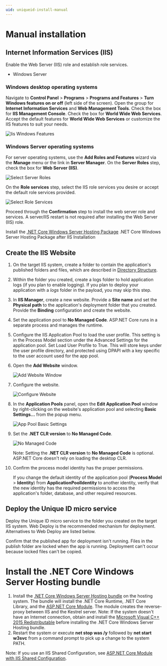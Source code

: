 ```yaml
---
uid: uniqueid-install-manual
---
```

# Manual installation
## Internet Information Services (IIS)

Enable the Web Server (IIS) role and establish role services.
- Windows Server 

### Windows desktop operating systems

Navigate to **Control Panel** > **Programs** > **Programs and Features** > **Turn Windows features on or off** (left side of the screen). Open the group for **Internet Information Services** and **Web Management Tools**. Check the box for **IIS Management Console**. Check the box for **World Wide Web Services**. Accept the default features for **World Wide Web Services** or customize the IIS features to suit your needs.

![Iis Windows Features](media/iis-windows-features.png)

### Windows Server operating systems

For server operating systems, use the **Add Roles and Features** wizard via the **Manage** menu or the link in **Server Manager**. On the **Server Roles** step, check the box for **Web Server (IIS)**.

![Select Server Roles](media/select-server-roles.png)

On the **Role services** step, select the IIS role services you desire or accept the default role services provided.

![Select Role Services](media/select-role-services.png)

Proceed through the **Confirmation** step to install the web server role and services. A server/IIS restart is not required after installing the Web Server (IIS) role.

Install the [.NET Core Windows Server Hosting Package](#NetCore) .NET Core Windows Server Hosting Package after IIS Installation

## Create the IIS Website

1. On the target IIS system, create a folder to contain the application's published folders and files, which are described in [Directory Structure](https://docs.microsoft.com/en-us/aspnet/core/hosting/directory-structure).
2. Within the folder you created, create a logs folder to hold application logs (if you plan to enable logging). If you plan to deploy your application with a *logs* folder in the payload, you may skip this step.
3. In **IIS Manager**, create a new website. Provide a **Site name** and set the **Physical path** to the application's deployment folder that you created. Provide the **Binding** configuration and create the website.
4. Set the application pool to **No Managed Code**. ASP.NET Core runs in a separate process and manages the runtime.
5. Configure the IIS Application Pool to load the user profile. This setting is in the Process Model section under the Advanced Settings for the application pool. Set Load User Profile to True. This will store keys under the user profile directory, and protected using DPAPI with a key specific to the user account used for the app pool.

6. Open the **Add Website** window.

   ![Add Website Window](media/add-website-window.png)

7. Configure the website.

   ![Configure Website](media/configure-website.png)

8. In the **Application Pools** panel, open the **Edit Application Pool** window by right-clicking on the website's application pool and selecting **Basic Settings...** from the popup menu.
 
   ![App Pool Basic Settings](media/app-pool-basic-settings.png)

9. Set the **.NET CLR version** to **No Managed Code**.

   ![No Managed Code](media/no-managed-code.png)

   Note: Setting the **.NET CLR version** to **No Managed Code** is optional. ASP.NET Core doesn't rely on loading the desktop CLR.

10. Confirm the process model identity has the proper permissions.

    If you change the default identity of the application pool (**Process Model** > **Identity**) from **ApplicationPoolIdentity** to another identity, verify that the new identity has the required permissions to access the application's folder, database, and other required resources.

## Deploy the Unique ID micro service

Deploy the Unique ID micro service to the folder you created on the target IIS system. Web Deploy is the recommended mechanism for deployment. Alternatives to Web Deploy are listed below.

Confirm that the published app for deployment isn't running. Files in the publish folder are locked when the app is running. Deployment can't occur because locked files can't be copied.

# <a name="NetCore"></a>Install the .NET Core Windows Server Hosting bundle
1. Install the [.NET Core Windows Server Hosting bundle](https://aka.ms/dotnetcore.2.0.0-windowshosting) on the hosting system. The bundle will install the .NET Core Runtime, .NET Core Library, and the [ASP.NET Core Module](https://docs.microsoft.com/en-us/aspnet/core/fundamentals/servers/aspnet-core-module). The module creates the reverse-proxy between IIS and the Kestrel server. Note: If the system doesn't have an Internet connection, obtain and install the [Microsoft Visual C++ 2015 Redistributable](https://www.microsoft.com/download/details.aspx?id=53840) before installing the .NET Core Windows Server Hosting bundle.
2. Restart the system or execute **net stop was /y** followed by **net start w3svc** from a command prompt to pick up a change to the system PATH.

Note: If you use an IIS Shared Configuration, see [ASP.NET Core Module with IIS Shared Configuration](https://docs.microsoft.com/en-us/aspnet/core/hosting/aspnet-core-module#aspnet-core-module-with-an-iis-shared-configuration).